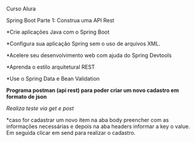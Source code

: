 Curso Alura

 Spring Boot Parte 1: Construa uma API Rest
 
*Crie aplicações Java com o Spring Boot

*Configura sua aplicação Spring sem o uso de arquivos XML.

*Acelere seu desenvolvimento web com ajuda do Spring Devtools

*Aprenda o estilo arquitetural REST

*Use o Spring Data e Bean Validation


**Programa postman (api rest) para poder criar um novo cadastro em formato de json**

*Realiza teste via get e post*

*caso for cadastrar um novo item na aba body preencher com as informações necessárias e depois na aba headers informar a key o value. Em seguida clicar em send para realizar o cadastro. 

